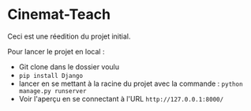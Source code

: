 # Cinemat-Teach

Ceci est une réedition du projet initial.

Pour lancer le projet en local :
- Git clone dans le dossier voulu
- ```pip install Django```
- lancer en se mettant à la racine du projet avec la commande :
```python manage.py runserver``` 
- Voir l'aperçu en se connectant à l'URL ```http://127.0.0.1:8000/```